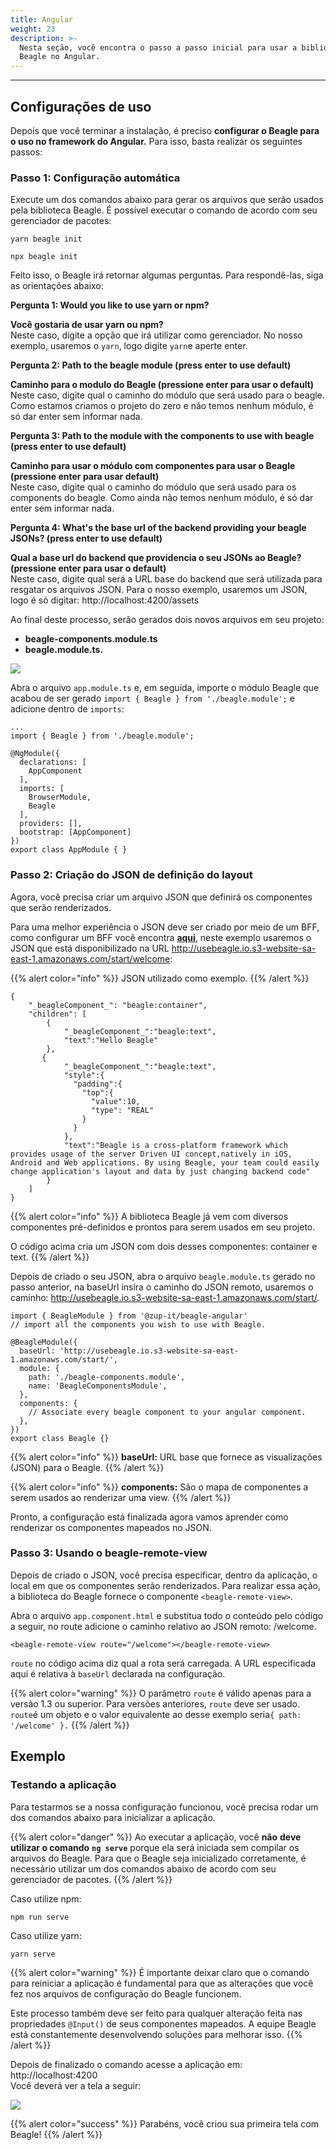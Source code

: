 ```yaml
---
title: Angular
weight: 23
description: >-
  Nesta seção, você encontra o passo a passo inicial para usar a biblioteca
  Beagle no Angular.
---
```


---

## **Configurações de uso**

Depois que você terminar a instalação, é preciso **configurar o Beagle para o uso no framework do Angular.** Para isso, basta realizar os seguintes passos:

### **Passo 1: Configuração automática**

Execute um dos comandos abaixo para gerar os arquivos que serão usados pela biblioteca Beagle. É possível executar o comando de acordo com seu gerenciador de pacotes:

```text
yarn beagle init
```

```text
npx beagle init
```

Feito isso, o Beagle irá retornar algumas perguntas. Para respondê-las, siga as orientações abaixo:

**Pergunta 1: Would you like to use yarn or npm?**

**Você gostaria de usar yarn ou npm?**  
Neste caso, digite a opção que irá utilizar como gerenciador. No nosso exemplo, usaremos o `yarn`, logo digite `yarn`e aperte enter.

**Pergunta 2: Path to the beagle module \(press enter to use default\)**

**Caminho para o modulo do Beagle \(pressione enter para usar o default\)**  
Neste caso, digite qual o caminho do módulo que será usado para o beagle. Como estamos criamos o projeto do zero e não temos nenhum módulo, é só dar enter sem informar nada.

**Pergunta 3: Path to the module with the components to use with beagle \(press enter to use default\)**

**Caminho para usar o módulo com componentes para usar o Beagle \(pressione enter para usar default\)**  
Neste caso, digite qual o caminho do módulo que será usado para os components do beagle. Como ainda não temos nenhum módulo, é só dar enter sem informar nada.

**Pergunta 4: What's the base url of the backend providing your beagle JSONs? \(press enter to use default\)**

**Qual a base url do backend que providencia o seu JSONs ao Beagle? \(pressione enter para usar o default\)**  
Neste caso, digite qual será a URL base do backend que será utilizada para resgatar os arquivos JSON. Para o nosso exemplo, usaremos um JSON, logo é só digitar: http://localhost:4200/assets

Ao final deste processo, serão gerados dois novos arquivos em seu projeto:

- **beagle-components.module.ts**
- **beagle.module.ts.**

![](/image%20%2815%29.png)

Abra o arquivo `app.module.ts` e, em seguida, importe o módulo Beagle que acabou de ser gerado `import { Beagle } from './beagle.module';` e adicione dentro de `imports`:

```text
...
import { Beagle } from './beagle.module';

@NgModule({
  declarations: [
    AppComponent
  ],
  imports: [
    BrowserModule,
    Beagle
  ],
  providers: [],
  bootstrap: [AppComponent]
})
export class AppModule { }
```

### Passo 2: Criação do JSON de definição do layout

Agora, você precisa criar um arquivo JSON que definirá os componentes que serão renderizados.

Para uma melhor experiência o JSON deve ser criado por meio de um BFF, como configurar um BFF você encontra [**aqui**](/pt/home/get-started/installing-beagle/backend/), neste exemplo usaremos o JSON que está disponibilizado na URL http://usebeagle.io.s3-website-sa-east-1.amazonaws.com/start/welcome:

{{% alert color="info" %}}
JSON utilizado como exemplo.
{{% /alert %}}

```text
{
    "_beagleComponent_": "beagle:container",
    "children": [
        {
            "_beagleComponent_":"beagle:text",
            "text":"Hello Beagle"
        },
       {
            "_beagleComponent_":"beagle:text",
            "style":{
              "padding":{
                "top":{
                  "value":10,
                  "type": "REAL"
                }
              }
            },
            "text":"Beagle is a cross-platform framework which provides usage of the server Driven UI concept,natively in iOS, Android and Web applications. By using Beagle, your team could easily change application's layout and data by just changing backend code"
        }
    ]
}
```

{{% alert color="info" %}}
A biblioteca Beagle já vem com diversos componentes pré-definidos e prontos para serem usados em seu projeto.

O código acima cria um JSON com dois desses componentes: container e text.
{{% /alert %}}

Depois de criado o seu JSON, abra o arquivo `beagle.module.ts` gerado no passo anterior, na baseUrl insira o caminho do JSON remoto, usaremos o caminho: http://usebeagle.io.s3-website-sa-east-1.amazonaws.com/start/.

```text
import { BeagleModule } from '@zup-it/beagle-angular'
// import all the components you wish to use with Beagle.

@BeagleModule({
  baseUrl: 'http://usebeagle.io.s3-website-sa-east-1.amazonaws.com/start/',
  module: {
    path: './beagle-components.module',
    name: 'BeagleComponentsModule',
  },
  components: {
    // Associate every beagle component to your angular component.
  },
})
export class Beagle {}
```

{{% alert color="info" %}}
**baseUrl:** URL base que fornece as visualizações (JSON) para o Beagle.
{{% /alert %}}

{{% alert color="info" %}}
**components:** São o mapa de componentes a serem usados ​​ao renderizar uma view.
{{% /alert %}}

Pronto, a configuração está finalizada agora vamos aprender como renderizar os componentes mapeados no JSON.

### Passo 3: Usando o beagle-remote-view

Depois de criado o JSON, você precisa especificar, dentro da aplicação, o local em que os componentes serão renderizados. Para realizar essa ação, a biblioteca do Beagle fornece o componente `<beagle-remote-view>`.

Abra o arquivo `app.component.html` e substitua todo o conteúdo pelo código a seguir, no route adicione o caminho relativo ao JSON remoto: /welcome.

```text
<beagle-remote-view route="/welcome"></beagle-remote-view>
```

`route` no código acima diz qual a rota será carregada. A URL especificada aqui é relativa à `baseUrl` declarada na configuração.

{{% alert color="warning" %}}
O parâmetro `route` é válido apenas para a versão 1.3 ou superior. Para versões anteriores, `route` deve ser usado. `route`é um objeto e o valor equivalente ao desse exemplo seria`{ path: '/welcome' }.`
{{% /alert %}}

## Exemplo

### Testando a aplicação

Para testarmos se a nossa configuração funcionou, você precisa rodar um dos comandos abaixo para inicializar a aplicação.

{{% alert color="danger" %}}
Ao executar a aplicação, você **não** **deve utilizar o comando** **`ng serve`** porque ela será iniciada sem compilar os arquivos do Beagle. Para que o Beagle seja inicializado corretamente, é necessário utilizar um dos comandos abaixo de acordo com seu gerenciador de pacotes.
{{% /alert %}}

Caso utilize npm:

```text
npm run serve
```

Caso utilize yarn:

```text
yarn serve
```

{{% alert color="warning" %}}
É importante deixar claro que o comando para reiniciar a aplicação é fundamental para que as alterações que você fez nos arquivos de configuração do Beagle funcionem.

Este processo também deve ser feito para qualquer alteração feita nas propriedades `@Input()` de seus componentes mapeados. A equipe Beagle está constantemente desenvolvendo soluções para melhorar isso.
{{% /alert %}}

Depois de finalizado o comando acesse a aplicação em: http://localhost:4200  
Você deverá ver a tela a seguir:

![](/image%20%2896%29.png)

{{% alert color="success" %}}
Parabéns, você criou sua primeira tela com Beagle!
{{% /alert %}}
